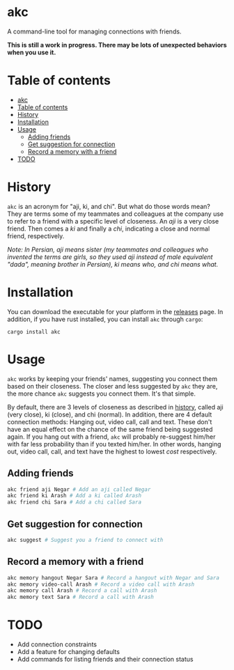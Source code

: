 # akc
A command-line tool for managing connections with friends.

**This is still a work in progress. There may be lots of unexpected behaviors when you use it.**

# Table of contents
- [akc](#akc)
- [Table of contents](#table-of-contents)
- [History](#history)
- [Installation](#installation)
- [Usage](#usage)
  - [Adding friends](#adding-friends)
  - [Get suggestion for connection](#get-suggestion-for-connection)
  - [Record a memory with a friend](#record-a-memory-with-a-friend)
- [TODO](#todo)

# History
`akc` is an acronym for "aji, ki, and chi". But what do those words mean?  
They are terms some of my teammates and colleagues at the company use to refer to a friend with a specific level of closeness. An _aji_ is a very close friend. Then comes a _ki_ and finally a _chi_, indicating a close and normal friend, respectively.  

_Note: In Persian, aji means sister (my teammates and colleagues who invented the terms are girls, so they used aji instead of male equivalent "dada", meaning brother in Persian), ki means who, and chi means what._

# Installation
You can download the executable for your platform in the [releases](https://github.com/mkermani144/akc/releases) page. In addition, if you have rust installed, you can install `akc` through `cargo`:
```
cargo install akc
```

# Usage
`akc` works by keeping your friends' names, suggesting you connect them based on their closeness. The closer and less suggested by `akc` they are, the more chance `akc` suggests you connect them. It's that simple.  

By default, there are 3 levels of closeness as described in [history](#history), called aji (very close), ki (close), and chi (normal). In addition, there are 4 default connection methods: Hanging out, video call, call and text. These don't have an equal effect on the chance of the same friend being suggested again. If you hang out with a friend, `akc` will probably re-suggest him/her with far less probability than if you texted him/her. In other words, hanging out, video call, call, and text have the highest to lowest _cost_ respectively.  

## Adding friends
```bash
akc friend aji Negar # Add an aji called Negar
akc friend ki Arash # Add a ki called Arash
akc friend chi Sara # Add a chi called Sara
```

## Get suggestion for connection
```bash
akc suggest # Suggest you a friend to connect with
```

## Record a memory with a friend
```bash
akc memory hangout Negar Sara # Record a hangout with Negar and Sara
akc memory video-call Arash # Record a video call with Arash
akc memory call Arash # Record a call with Arash
akc memory text Sara # Record a call with Arash
```

# TODO
- Add connection constraints
- Add a feature for changing defaults
- Add commands for listing friends and their connection status